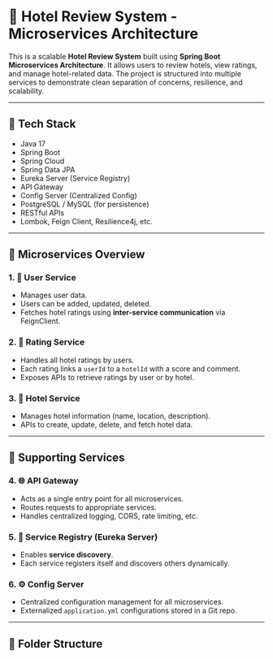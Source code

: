 # 🏨 Hotel Review System - Microservices Architecture

This is a scalable **Hotel Review System** built using **Spring Boot Microservices Architecture**. It allows users to review hotels, view ratings, and manage hotel-related data. The project is structured into multiple services to demonstrate clean separation of concerns, resilience, and scalability.

---

## 🔧 Tech Stack

- Java 17
- Spring Boot
- Spring Cloud
- Spring Data JPA
- Eureka Server (Service Registry)
- API Gateway
- Config Server (Centralized Config)
- PostgreSQL / MySQL (for persistence)
- RESTful APIs
- Lombok, Feign Client, Resilience4j, etc.

---

## 🧩 Microservices Overview

### 1. 👤 User Service
- Manages user data.
- Users can be added, updated, deleted.
- Fetches hotel ratings using **inter-service communication** via FeignClient.

### 2. 🌟 Rating Service
- Handles all hotel ratings by users.
- Each rating links a `userId` to a `hotelId` with a score and comment.
- Exposes APIs to retrieve ratings by user or by hotel.

### 3. 🏨 Hotel Service
- Manages hotel information (name, location, description).
- APIs to create, update, delete, and fetch hotel data.

---

## 🔌 Supporting Services

### 4. 🌐 API Gateway
- Acts as a single entry point for all microservices.
- Routes requests to appropriate services.
- Handles centralized logging, CORS, rate limiting, etc.

### 5. 🧭 Service Registry (Eureka Server)
- Enables **service discovery**.
- Each service registers itself and discovers others dynamically.

### 6. ⚙️ Config Server
- Centralized configuration management for all microservices.
- Externalized `application.yml` configurations stored in a Git repo.

---

## 📁 Folder Structure

